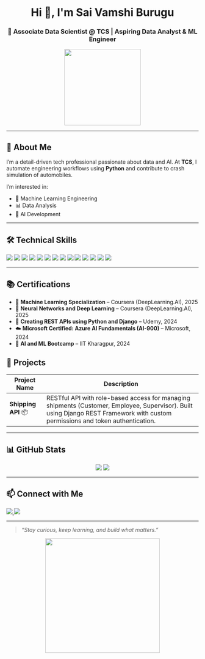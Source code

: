 <h1 align="center">Hi 👋, I'm Sai Vamshi Burugu</h1>
<h3 align="center">🚀 Associate Data Scientist @ TCS | Aspiring Data Analyst & ML Engineer</h3>

<p align="center">
  <img src="https://media.giphy.com/media/ZVik7pBtu9dNS/giphy.gif" width="200"/>
</p>

---

## 🧠 About Me

I’m a detail-driven tech professional passionate about data and AI. At **TCS**, I automate engineering workflows using **Python** and contribute to crash simulation of automobiles.

I’m interested in:
- 🧠 Machine Learning Engineering
- 📊 Data Analysis
- 🤖 AI Development

---

## 🛠️ Technical Skills

<p align="left">
  <img src="https://img.shields.io/badge/-Python-3776AB?logo=python&logoColor=white&style=flat-square" />
  <img src="https://img.shields.io/badge/-SQL-4479A1?logo=mysql&logoColor=white&style=flat-square" />
  <img src="https://img.shields.io/badge/-Pandas-150458?logo=pandas&logoColor=white&style=flat-square" />
  <img src="https://img.shields.io/badge/-NumPy-013243?logo=numpy&logoColor=white&style=flat-square" />
  <img src="https://img.shields.io/badge/-Matplotlib-11557C?logo=plotly&logoColor=white&style=flat-square" />
  <img src="https://img.shields.io/badge/-Seaborn-16A085?style=flat-square" />
  <img src="https://img.shields.io/badge/-Django-092E20?logo=django&logoColor=white&style=flat-square" />
  <img src="https://img.shields.io/badge/-DRF-FF1709?logo=python&logoColor=white&style=flat-square" />
  <img src="https://img.shields.io/badge/-FastAPI-009688?logo=fastapi&logoColor=white&style=flat-square" />
  <img src="https://img.shields.io/badge/-PowerBI-F2C811?logo=powerbi&logoColor=black&style=flat-square" />
  <img src="https://img.shields.io/badge/-Azure-0078D4?logo=microsoftazure&logoColor=white&style=flat-square" />
  <img src="https://img.shields.io/badge/-Git-F05032?logo=git&logoColor=white&style=flat-square" />
  <img src="https://img.shields.io/badge/-Jupyter-F37626?logo=jupyter&logoColor=white&style=flat-square" />
  <img src="https://img.shields.io/badge/-VSCode-007ACC?logo=visualstudiocode&logoColor=white&style=flat-square" />
</p>

---

## 📚 Certifications

- 📘 **Machine Learning Specialization** – Coursera (DeepLearning.AI), 2025  
- 🧠 **Neural Networks and Deep Learning** – Coursera (DeepLearning.AI), 2025  
- 🔧 **Creating REST APIs using Python and Django** – Udemy, 2024  
- ☁️ **Microsoft Certified: Azure AI Fundamentals (AI-900)** – Microsoft, 2024  
- 🏫 **AI and ML Bootcamp** – IIT Kharagpur, 2024  


## 📂 Projects

| Project Name | Description |
|--------------|-------------|
| **Shipping API** 📦 | RESTful API with role-based access for managing shipments (Customer, Employee, Supervisor). Built using Django REST Framework with custom permissions and token authentication. |

---

## 📊 GitHub Stats

<p align="center">
  <img src="https://github-readme-stats.vercel.app/api?username=SaiVamshiBurugu&show_icons=true&theme=radical" />
  <img src="https://github-readme-stats.vercel.app/api/top-langs/?username=SaiVamshiBurugu&layout=compact&theme=radical" />
</p>

---

## 📫 Connect with Me

<p>
  <a href="https://www.linkedin.com/in/saivamshiburugu/">
    <img src="https://img.shields.io/badge/LinkedIn-0077B5?logo=linkedin&logoColor=white&style=flat-square" />
  </a>
  <a href="https://github.com/SaiVamshiBurugu">
    <img src="https://img.shields.io/badge/GitHub-181717?logo=github&logoColor=white&style=flat-square" />
  </a>
</p>

---

> _“Stay curious, keep learning, and build what matters.”_

<p align="center">
  <img src="https://media.giphy.com/media/qgQUggAC3Pfv687qPC/giphy.gif" width="300"/>
</p>
